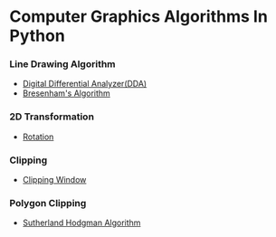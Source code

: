 # Computer Graphics Algorithms In Python

### Line Drawing Algorithm
- [Digital Differential Analyzer(DDA)](https://github.com/Adeen317/Computer-Graphics-Algorithms/blob/adeen_space/Digital_Differential_Analyzer(DDA).py)
- [Bresenham's Algorithm](https://github.com/Adeen317/Computer-Graphics-Algorithms/blob/adeen_space/Bresenham's_Algorithm.py)


### 2D Transformation
- [Rotation](https://github.com/Adeen317/Computer-Graphics-Algorithms/blob/adeen_space/2D_Transformations.py)

### Clipping 
- [Clipping Window](https://github.com/Adeen317/Computer-Graphics-Algorithms/blob/adeen_space/Clipping_Window.py)


### Polygon Clipping
- [Sutherland Hodgman Algorithm](https://github.com/Adeen317/Computer-Graphics-Algorithms/blob/main/Sutherland_Hodgman_Algorithm.py)